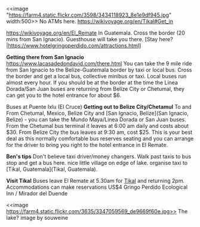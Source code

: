 <<image "https://farm4.static.flickr.com/3598/3434118923_8e1e9df945.jpg" width:500>>
No ATMs here.
https://wikivoyage.org/en/Tikal#Get_in

https://wikivoyage.org/en/El_Remate
In Guatemala.
Cross the border (20 mins from San Ignacio). Guesthouse will take you there.
[Stay here?|https://www.hotelgringoperdido.com/attractions.html]

**Getting there from San Ignacio**
https://www.lacasadedondavid.com/there.html
You can take the 9 mile ride from San Ignacio to the Belize-Guatemala border by taxi or local bus. Cross the border and get a local bus, collective minibus or taxi. Local buses run almost every hour. If you should be at the border at the time the Linea Dorada/San Juan buses are returning from Belize City or Chetumal, they can get you to the hotel entrance for about $6.

Buses at Puente Ixlu (El Cruce)
**Getting out to Belize City/Chetamul**
To and From Chetumal, Mexico, Belize City and [San Ignacio, Belize](San Ignacio, Belize) - you can take the Mundo Maya/Linea Dorada or San Juan buses. From the Chetumal bus terminal it leaves at 6:00 am daily and costs about $30.  From Belize City the bus leaves at 9:30 am, cost $25. This is your best deal as this normally comfortable bus reserves seating and you can arrange for the driver to bring you right to the hotel entrance in El Remate. 

**Ben's tips**
Don't believe taxi driver/money changers.
Walk past taxis to bus stop and get a bus here.
nice little village on edge of lake.
organise taxi to [Tikal, Guatemala](Tikal, Guatemala).

**Visit Tikal**
Buses leave El Remate at 5.30am for [Tikal](Tikal) and returning 2pm. Accommodations can make reservations US$4
Gringo Perdido Ecological Inn  / Mirador del Duende

<<image https://farm4.static.flickr.com/3635/3347059569_de9669f60e.jpg>>
The lake? image by souweine


